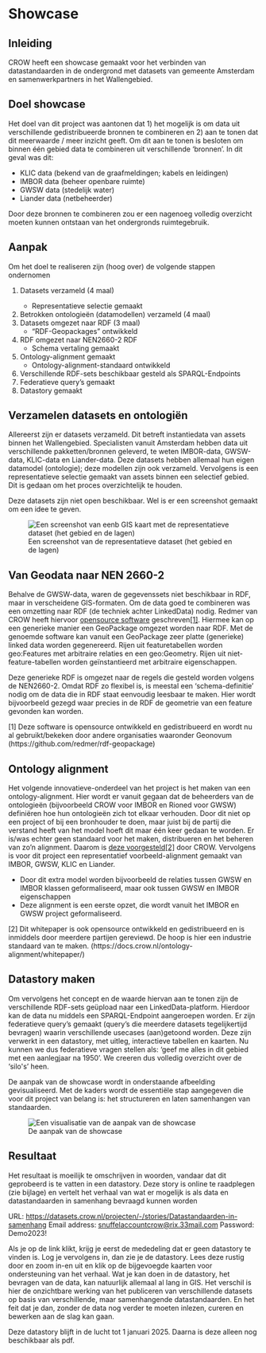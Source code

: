 # Showcase


## Inleiding
CROW heeft een showcase gemaakt voor het verbinden van datastandaarden in de ondergrond met datasets van gemeente Amsterdam en samenwerkpartners in het Wallengebied. 

## Doel showcase
Het doel van dit project was aantonen dat 1) het mogelijk is om data uit verschillende gedistribueerde bronnen te combineren en 2) aan te tonen dat dit meerwaarde / meer inzicht geeft. Om dit aan te tonen is besloten om binnen één gebied data te combineren uit verschillende ‘bronnen’. In dit geval was dit:
* KLIC data (bekend van de graafmeldingen; kabels en leidingen)
* IMBOR data (beheer openbare ruimte)
* GWSW data (stedelijk water)
* Liander data (netbeheerder)

Door deze bronnen te combineren zou er een nagenoeg volledig overzicht moeten kunnen ontstaan van het ondergronds ruimtegebruik. 


## Aanpak

Om het doel te realiseren zijn (hoog over) de volgende stappen ondernomen
<ol><li>Datasets verzameld (4 maal)</li>
<ul><li>Representatieve selectie gemaakt</li></ul>
<li>Betrokken ontologieën (datamodellen) verzameld (4 maal)
<li>Datasets omgezet naar RDF (3 maal)
<ul><li>“RDF-Geopackages” ontwikkeld</li></ul>
<li>RDF omgezet naar NEN2660-2 RDF
<ul><li>Schema vertaling gemaakt</li></ul>
<li>Ontology-alignment gemaakt 
<ul><li>Ontology-alignment-standaard ontwikkeld</li></ul>
<li>Verschillende RDF-sets beschikbaar gesteld als SPARQL-Endpoints
<li>Federatieve query’s gemaakt
<li>Datastory gemaakt</li></ol>

## Verzamelen datasets en ontologiën
Allereerst zijn er datasets verzameld. Dit betreft instantiedata van assets binnen het Wallengebied. Specialisten vanuit Amsterdam hebben data uit verschillende pakketten/bronnen geleverd, te weten IMBOR-data, GWSW-data, KLIC-data en Liander-data. Deze datasets hebben allemaal hun eigen datamodel (ontologie); deze modellen zijn ook verzameld. Vervolgens is een representatieve selectie gemaakt van assets binnen een selectief gebied. Dit is gedaan om het proces overzichtelijk te houden. 

Deze datasets zijn niet open beschikbaar. Wel is er een screenshot gemaakt om een idee te geven.

<figure>
<img src="./h/media/Screenshot 2023-10-13 155615.png" alt="Een screenshot van eenb GIS kaart met de representatieve dataset (het gebied en de lagen)">
<figcaption>Een screenshot van de representatieve dataset (het gebied en de lagen)</caption>
</figure> 

## Van Geodata naar NEN 2660-2
Behalve de GWSW-data, waren de gegevenssets niet beschikbaar in RDF, maar in verscheidene GIS-formaten. Om de data goed te combineren was een omzetting naar RDF (de techniek achter LinkedData) nodig. Redmer van CROW heeft hiervoor [opensource software](https://github.com/redmer/rdf-geopackage) geschreven<a href="#footnote-1">[1]</a>. Hiermee kan op een generieke manier een GeoPackage omgezet worden naar RDF. Met de genoemde software kan vanuit een GeoPackage zeer platte (generieke) linked data worden gegenereerd. Rijen uit featuretabellen worden geo:Features met arbitraire relaties en een geo:Geometry. Rijen uit niet-feature-tabellen worden geïnstantieerd met arbitraire eigenschappen.

Deze generieke RDF is omgezet naar de regels die gesteld worden volgens de NEN2660-2. Omdat RDF zo flexibel is, is meestal een ‘schema-definitie’ nodig om de data die in RDF staat eenvoudig leesbaar te maken. Hier wordt bijvoorbeeld gezegd waar precies in de RDF de geometrie van een feature gevonden kan worden. 

<p id="footnote-1">[1] Deze software is opensource ontwikkeld en gedistribueerd en wordt nu al gebruikt/bekeken door andere organisaties waaronder Geonovum (https://github.com/redmer/rdf-geopackage) 


## Ontology alignment
Het volgende innovatieve-onderdeel  van het project is het maken van een ontology-alignment. Hier wordt er vanuit gegaan dat de beheerders van de ontologieën (bijvoorbeeld CROW voor IMBOR en Rioned voor GWSW) definiëren hoe hun ontologieën zich tot elkaar verhouden. Door dit niet op een project of bij een bronhouder te doen, maar juist bij de partij die verstand heeft van het model hoeft dit maar één keer gedaan te worden. Er is/was echter geen standaard voor het maken, distribueren en het beheren van zo’n alignment. Daarom is [deze voorgesteld](https://docs.crow.nl/ontology-alignment/whitepaper/)<a href="#footnote-2">[2]</a> door CROW. Vervolgens is voor dit project een representatief voorbeeld-alignment gemaakt van IMBOR, GWSW, KLIC en Liander. 
* Door dit extra model worden bijvoorbeeld de relaties tussen GWSW en IMBOR klassen geformaliseerd, maar ook tussen GWSW en IMBOR eigenschappen
* Deze alignment is een eerste opzet, die wordt vanuit het IMBOR en GWSW project geformaliseerd.

<p id="footnote-2">[2] Dit whitepaper is ook opensource ontwikkeld en gedistribueerd en is inmiddels door meerdere partijen gereviewd. De hoop is hier een industrie standaard van te maken. (https://docs.crow.nl/ontology-alignment/whitepaper/)

## Datastory maken
Om vervolgens het concept en de waarde hiervan aan te tonen zijn de verschillende RDF-sets geüpload naar een LinkedData-platform. Hierdoor kan de data nu middels een SPARQL-Endpoint aangeroepen worden. Er zijn federatieve query’s gemaakt (query’s die meerdere datasets tegelijkertijd bevragen) waarin verschillende usecases (aan)getoond worden. Deze zijn verwerkt in een datastory, met uitleg, interactieve tabellen en kaarten. 
Nu kunnen we dus federatieve vragen stellen als: ‘geef me alles in dit gebied met een aanlegjaar na 1950’. We creeren dus volledig overzicht over de ‘silo's’ heen.


De aanpak van de showcase wordt in onderstaande afbeelding gevisualiseerd. Met de kaders wordt de essentiële stap aangegeven die voor dit project van belang is: het structureren en laten samenhangen van standaarden.

<figure>
<img src="./h/media/stappenplanshowcase.png" alt="Een visualisatie van de aanpak van de showcase">
<figcaption>De aanpak van de showcase</caption>
</figure> 


## Resultaat
Het resultaat is moeilijk te omschrijven in woorden, vandaar dat dit geprobeerd is te vatten in een datastory. Deze story is online te raadplegen (zie bijlage) en vertelt het verhaal van wat er mogelijk is als data en datastandaarden in samenhang bevraagd kunnen worden

URL: 		https://datasets.crow.nl/projecten/-/stories/Datastandaarden-in-samenhang 
Email address:	snuffelaccountcrow@rix.33mail.com
Password:	Demo2023!

Als je op de link klikt, krijg je eerst de mededeling dat er geen datastory te vinden is. Log je vervolgens in, dan zie je de datastory. Lees deze rustig door en zoom in-en uit en klik op de bijgevoegde kaarten voor ondersteuning van het verhaal.
Wat je kan doen in de datastory, het bevragen van de data, kan natuurlijk allemaal al lang in GIS. Het verschil is hier de onzichtbare werking van het publiceren van verschillende datasets op basis van verschillende, maar samenhangende datastandaarden. En het feit dat je dan, zonder de data nog verder te moeten inlezen, cureren en bewerken aan de slag kan gaan. 

<p class="note" title="Beschikbaarheid datastory">
Deze datastory blijft in de lucht tot 1 januari 2025. Daarna is deze alleen nog beschikbaar als pdf.
</p>

<div class="issue" data-number="15"></div>